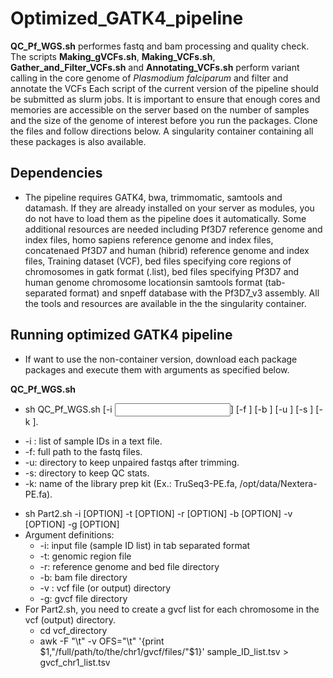 # Optimized_GATK4_pipeline
**QC_Pf_WGS.sh** performes fastq and bam processing and quality check. 
The scripts **Making_gVCFs.sh**, **Making_VCFs.sh**, **Gather_and_Filter_VCFs.sh** and **Annotating_VCFs.sh** perform variant calling in the core genome of _Plasmodium falciparum_ and filter and annotate the VCFs
Each script of the current version of the pipeline should be submitted as slurm jobs. 
It is important to ensure that enough cores and memories are accessible on the server based on the number of samples and the size of the genome of interest before you run the packages. Clone the files and follow directions below.
A singularity container containing all these packages is also available.

## Dependencies

* The pipeline requires GATK4, bwa, trimmomatic, samtools and datamash. If they are already installed on your server as modules, you do not have to load them as the pipeline does it automatically. Some additional resources are needed including Pf3D7 reference genome and index files, homo sapiens reference genome and index files, concatenaed Pf3D7 and human (hibrid) reference genome and index files, Training dataset (VCF), bed files specifying core regions of chromosomes in gatk format (.list), bed files specifying Pf3D7 and human genome chromosome locationsin samtools format (tab-separated format) and snpeff database with the Pf3D7_v3 assembly. All the tools and resources are available in the the singularity container.

## Running optimized GATK4 pipeline
* If want to use the non-container version, download each package packages and execute them with arguments as specified below. 

**QC_Pf_WGS.sh**
* sh QC_Pf_WGS.sh [-i <input list>] [-f <fastq directory>] [-b <bam directory>] [-u <unpaired directory>] [-s <stat directory>] [-k <kit name>].
 
- -i : list of sample IDs in a text file.
- -f: full path to the fastq files.
- -u: directory to keep unpaired fastqs after trimming.
- -s: directory to keep QC stats.
- -k: name of the library prep kit (Ex.: TruSeq3-PE.fa, /opt/data/Nextera-PE.fa).

* sh Part2.sh -i [OPTION] -t [OPTION] -r [OPTION] -b [OPTION] -v [OPTION] -g [OPTION]
* Argument definitions:
   - -i: input file (sample ID list) in tab separated format
   - -t: genomic region file
   - -r: reference genome and bed file directory
   - -b: bam file directory
   - -v : vcf file (or output) directory
   - -g: gvcf file directory
* For Part2.sh, you need to create a gvcf list for each chromosome in the vcf (output) directory. 
   - cd vcf_directory
   - awk -F "\t" -v OFS="\t" '{print $1,"/full/path/to/the/chr1/gvcf/files/"$1}' sample_ID_list.tsv > gvcf_chr1_list.tsv
